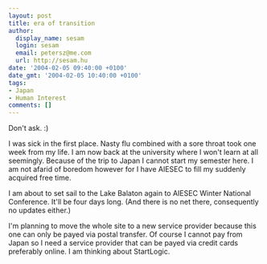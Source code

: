 ```yaml
---
layout: post
title: era of transition
author:
  display_name: sesam
  login: sesam
  email: petersz@me.com
  url: http://sesam.hu
date: '2004-02-05 09:40:00 +0100'
date_gmt: '2004-02-05 10:40:00 +0100'
tags:
- Japan
- Human Interest
comments: []
---
```


Don't ask. :) 

I was sick in the first place. Nasty flu combined with a sore throat took one week from my life. I am now back at the university where I won't learn at all seemingly. Because of the trip to Japan I cannot start my semester here. I am not afarid of boredom however for I have AIESEC to fill my suddenly acquired free time. 

I am about to set sail to the Lake Balaton again to AIESEC Winter National Conference. It'll be four days long. (And there is no net there, consequently no updates either.) 

I'm planning to move the whole site to a new service provider because this one can only be payed via postal transfer. Of course I cannot pay from Japan so I need a service provider that can be payed via credit cards preferably online. I am thinking about StartLogic.
